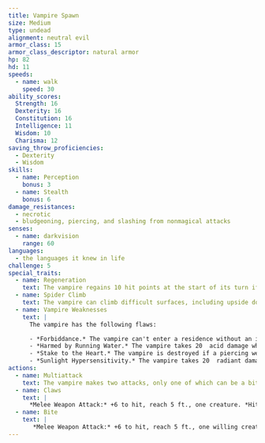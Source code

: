 ```yaml
---
title: Vampire Spawn
size: Medium
type: undead
alignment: neutral evil
armor_class: 15
armor_class_descriptor: natural armor
hp: 82
hd: 11
speeds:
  - name: walk
    speed: 30
ability_scores:
  Strength: 16
  Dexterity: 16
  Constitution: 16
  Intelligence: 11
  Wisdom: 10
  Charisma: 12
saving_throw_proficiencies:
  - Dexterity
  - Wisdom
skills:
  - name: Perception
    bonus: 3
  - name: Stealth
    bonus: 6
damage_resistances:
  - necrotic
  - bludgeoning, piercing, and slashing from nonmagical attacks
senses:
  - name: darkvision
    range: 60
languages:
  - the languages it knew in life
challenge: 5
special_traits:
  - name: Regeneration
    text: The vampire regains 10 hit points at the start of its turn if it has at least 1 hit point and isn't in sunlight or running water. If the vampire takes radiant damage or damage from holy water, this trait doesn't function at the start of the vampire's next turn.
  - name: Spider Climb
    text: The vampire can climb difficult surfaces, including upside down on ceilings, without needing to make an ability check.
  - name: Vampire Weaknesses
    text: |
      The vampire has the following flaws:

      - *Forbiddance.* The vampire can't enter a residence without an invitation from one of the occupants.
      - *Harmed by Running Water.* The vampire takes 20  acid damage when it ends its turn in running water.
      - *Stake to the Heart.* The vampire is destroyed if a piercing weapon made of wood is driven into its heart while it is incapacitated in its resting place.
      - *Sunlight Hypersensitivity.* The vampire takes 20  radiant damage when it starts its turn in sunlight. While in sunlight, it has disadvantage on attack rolls and ability checks.
actions:
  - name: Multiattack
    text: The vampire makes two attacks, only one of which can be a bite attack.
  - name: Claws
    text: |
      *Melee Weapon Attack:* +6 to hit, reach 5 ft., one creature. *Hit:* 8 (2d4 + 3) slashing damage. Instead of dealing damage, the vampire can grapple the target (escape DC 13).
  - name: Bite
    text: |
       *Melee Weapon Attack:* +6 to hit, reach 5 ft., one willing creature, or a creature that is grappled by the vampire, incapacitated, or restrained. *Hit:* 6 (1d6 + 3) piercing damage plus 7 (2d6) necrotic damage. The target's hit point maximum is reduced by an amount equal to the necrotic damage taken, and the vampire regains hit points equal to that amount. The reduction lasts until the target finishes a long rest. The target dies if this effect reduces its hit point maximum to 0.
---
```


